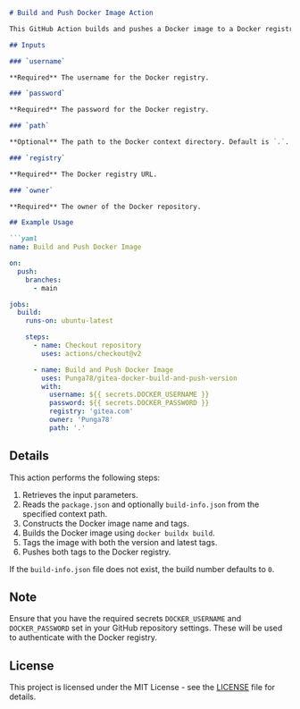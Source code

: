 ```markdown
# Build and Push Docker Image Action

This GitHub Action builds and pushes a Docker image to a Docker registry. It uses Docker to build the image from a specified context directory, tags the image with a version and the latest tag, and pushes both tags to the Docker registry.

## Inputs

### `username`

**Required** The username for the Docker registry.

### `password`

**Required** The password for the Docker registry.

### `path`

**Optional** The path to the Docker context directory. Default is `.`.

### `registry`

**Required** The Docker registry URL.

### `owner`

**Required** The owner of the Docker repository.

## Example Usage

```yaml
name: Build and Push Docker Image

on:
  push:
    branches:
      - main

jobs:
  build:
    runs-on: ubuntu-latest

    steps:
      - name: Checkout repository
        uses: actions/checkout@v2

      - name: Build and Push Docker Image
        uses: Punga78/gitea-docker-build-and-push-version
        with:
          username: ${{ secrets.DOCKER_USERNAME }}
          password: ${{ secrets.DOCKER_PASSWORD }}
          registry: 'gitea.com'
          owner: 'Punga78'
          path: '.'
```

## Details

This action performs the following steps:

1. Retrieves the input parameters.
2. Reads the `package.json` and optionally `build-info.json` from the specified context path.
3. Constructs the Docker image name and tags.
4. Builds the Docker image using `docker buildx build`.
5. Tags the image with both the version and latest tags.
6. Pushes both tags to the Docker registry.

If the `build-info.json` file does not exist, the build number defaults to `0`.

## Note

Ensure that you have the required secrets `DOCKER_USERNAME` and `DOCKER_PASSWORD` set in your GitHub repository settings. These will be used to authenticate with the Docker registry.

## License

This project is licensed under the MIT License - see the [LICENSE](LICENSE) file for details.

